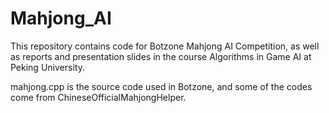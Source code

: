 # Mahjong_AI
This repository contains code for Botzone Mahjong AI Competition, as well as reports and presentation slides in the course Algorithms in Game AI at Peking University.

mahjong.cpp is the source code used in Botzone, and some of the codes come from ChineseOfficialMahjongHelper.
